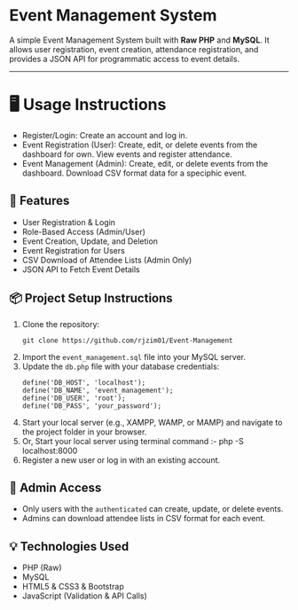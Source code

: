 # Event Management System

A simple Event Management System built with <strong>Raw PHP</strong> and <strong>MySQL</strong>. It allows user registration, event creation, attendance registration, and provides a JSON API for programmatic access to event details.

---

<h1>🖥️ Usage Instructions</h1>
<ul>
  <li>Register/Login: Create an account and log in.</li>
  <li>Event Registration (User): Create, edit, or delete events from the dashboard for own. View events and register attendance.</li>
  <li>Event Management (Admin): Create, edit, or delete events from the dashboard. Download CSV format data for a speciphic event.</li>
</ul>

<h2>🚀 Features</h2>
<ul>
  <li>User Registration &amp; Login</li>
  <li>Role-Based Access (Admin/User)</li>
  <li>Event Creation, Update, and Deletion</li>
  <li>Event Registration for Users</li>
  <li>CSV Download of Attendee Lists (Admin Only)</li>
  <li>JSON API to Fetch Event Details</li>
</ul>

<h2>📦 Project Setup Instructions</h2>
<ol>
  <li>Clone the repository:
    <pre><code>git clone https://github.com/rjzim01/Event-Management</code></pre>
  </li>
  <li>Import the <code>event_management.sql</code> file into your MySQL server.</li>
  <li>Update the <code>db.php</code> file with your database credentials:
    <pre><code>define('DB_HOST', 'localhost');
define('DB_NAME', 'event_management');
define('DB_USER', 'root');
define('DB_PASS', 'your_password');</code></pre>
  </li>
  <li>Start your local server (e.g., XAMPP, WAMP, or MAMP) and navigate to the project folder in your browser.</li>
  <li>Or, Start your local server using terminal command :- php -S localhost:8000</li>
  <li>Register a new user or log in with an existing account.</li>
</ol>

<h2>👤 Admin Access</h2>
<ul>
  <li>Only users with the <code>authenticated</code> can create, update, or delete events.</li>
  <li>Admins can download attendee lists in CSV format for each event.</li>
</ul>

<h2>💡 Technologies Used</h2>
<ul>
  <li>PHP (Raw)</li>
  <li>MySQL</li>
  <li>HTML5 &amp; CSS3 &amp; Bootstrap</li>
  <li>JavaScript (Validation &amp; API Calls)</li>
</ul>

